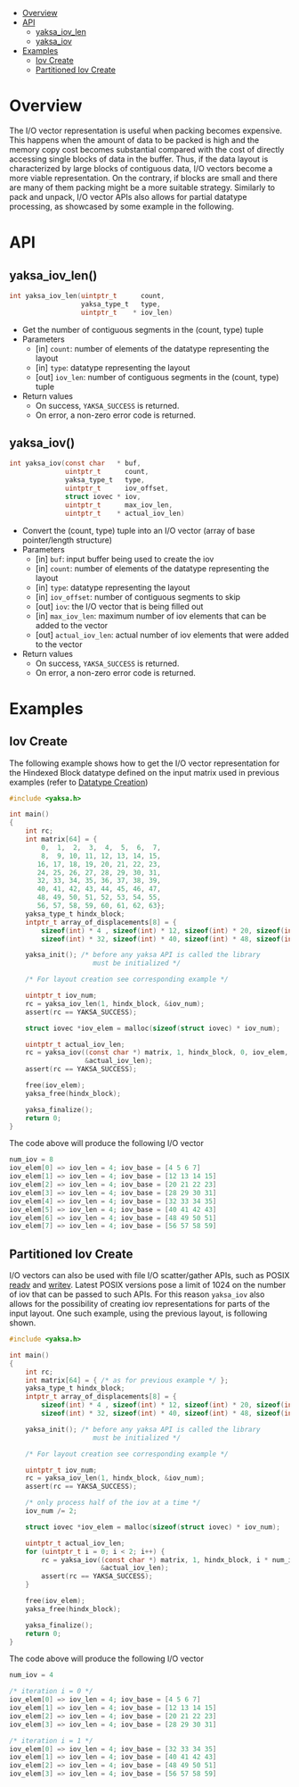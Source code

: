 * [Overview](#overview)
* [API](#api)
  * [yaksa_iov_len](#yaksa_iov_len)
  * [yaksa_iov](#yaksa_iov)
* [Examples](#examples)
  * [Iov Create](#Iov-create)
  * [Partitioned Iov Create](#partitioned-iov-create)

# Overview
The I/O vector representation is useful when packing becomes expensive. This happens when the amount of data to be packed is high and the memory copy cost becomes substantial compared with the cost of directly accessing single blocks of data in the buffer. Thus, if the data layout is characterized by large blocks of contiguous data, I/O vectors become a more viable representation. On the contrary, if blocks are small and there are many of them packing might be a more suitable strategy. Similarly to pack and unpack, I/O vector APIs also allows for partial datatype processing, as showcased by some example in the following. 

# API
## yaksa_iov_len()
```c
int yaksa_iov_len(uintptr_t      count,
                  yaksa_type_t   type,
                  uintptr_t    * iov_len)
```

* Get the number of contiguous segments in the (count, type) tuple
* Parameters
  * [in] `count`: number of elements of the datatype representing the layout
  * [in] `type`: datatype representing the layout
  * [out] `iov_len`: number of contiguous segments in the (count, type) tuple
* Return values
  * On success, `YAKSA_SUCCESS` is returned.
  * On error, a non-zero error code is returned.

## yaksa_iov()
```c
int yaksa_iov(const char   * buf,
              uintptr_t      count,
              yaksa_type_t   type,
              uintptr_t      iov_offset,
              struct iovec * iov,
              uintptr_t      max_iov_len,
              uintptr_t    * actual_iov_len)
```

* Convert the (count, type) tuple into an I/O vector (array of base pointer/length structure)
* Parameters
  * [in] `buf`: input buffer being used to create the iov
  * [in] `count`: number of elements of the datatype representing the layout
  * [in] `type`: datatype representing the layout
  * [in] `iov_offset`: number of contiguous segments to skip
  * [out] `iov`: the I/O vector that is being filled out
  * [in] `max_iov_len`: maximum number of iov elements that can be added to the vector
  * [out] `actual_iov_len`: actual number of iov elements that were added to the vector
* Return values
  * On success, `YAKSA_SUCCESS` is returned.
  * On error, a non-zero error code is returned.

# Examples
## Iov Create
The following example shows how to get the I/O vector representation for the Hindexed Block datatype defined on the input matrix used in previous examples (refer to [Datatype Creation](https://github.com/pmodels/yaksa/wiki/Datatype-Creation))

```c
#include <yaksa.h>

int main()
{
    int rc;
    int matrix[64] = {
        0,  1,  2,  3,  4,  5,  6,  7,
        8,  9, 10, 11, 12, 13, 14, 15,
       16, 17, 18, 19, 20, 21, 22, 23,
       24, 25, 26, 27, 28, 29, 30, 31,
       32, 33, 34, 35, 36, 37, 38, 39,
       40, 41, 42, 43, 44, 45, 46, 47,
       48, 49, 50, 51, 52, 53, 54, 55,
       56, 57, 58, 59, 60, 61, 62, 63};
    yaksa_type_t hindx_block;
    intptr_t array_of_displacements[8] = {
        sizeof(int) * 4 , sizeof(int) * 12, sizeof(int) * 20, sizeof(int) * 28,
        sizeof(int) * 32, sizeof(int) * 40, sizeof(int) * 48, sizeof(int) * 56};

    yaksa_init(); /* before any yaksa API is called the library
                     must be initialized */

    /* For layout creation see corresponding example */

    uintptr_t iov_num;
    rc = yaksa_iov_len(1, hindx_block, &iov_num);
    assert(rc == YAKSA_SUCCESS);

    struct iovec *iov_elem = malloc(sizeof(struct iovec) * iov_num);

    uintptr_t actual_iov_len;
    rc = yaksa_iov((const char *) matrix, 1, hindx_block, 0, iov_elem, iov_num,
                   &actual_iov_len);
    assert(rc == YAKSA_SUCCESS);

    free(iov_elem);
    yaksa_free(hindx_block);

    yaksa_finalize();
    return 0;
}
```

The code above will produce the following I/O vector

```c
num_iov = 8
iov_elem[0] => iov_len = 4; iov_base = [4 5 6 7]
iov_elem[1] => iov_len = 4; iov_base = [12 13 14 15]
iov_elem[2] => iov_len = 4; iov_base = [20 21 22 23]
iov_elem[3] => iov_len = 4; iov_base = [28 29 30 31]
iov_elem[4] => iov_len = 4; iov_base = [32 33 34 35]
iov_elem[5] => iov_len = 4; iov_base = [40 41 42 43]
iov_elem[6] => iov_len = 4; iov_base = [48 49 50 51]
iov_elem[7] => iov_len = 4; iov_base = [56 57 58 59]
```

## Partitioned Iov Create
I/O vectors can also be used with file I/O scatter/gather APIs, such as POSIX [readv](http://man7.org/linux/man-pages/man2/readv.2.html "POSIX readv API") and [writev](http://man7.org/linux/man-pages/man2/writev.2.html "POSIX writev API"). Latest POSIX versions pose a limit of 1024 on the number of iov that can be passed to such APIs. For this reason `yaksa_iov` also allows for the possibility of creating iov representations for parts of the input layout. One such example, using the previous layout, is following shown.

```c
#include <yaksa.h>

int main()
{
    int rc;
    int matrix[64] = { /* as for previous example */ };
    yaksa_type_t hindx_block;
    intptr_t array_of_displacements[8] = {
        sizeof(int) * 4 , sizeof(int) * 12, sizeof(int) * 20, sizeof(int) * 28,
        sizeof(int) * 32, sizeof(int) * 40, sizeof(int) * 48, sizeof(int) * 56};

    yaksa_init(); /* before any yaksa API is called the library
                     must be initialized */

    /* For layout creation see corresponding example */

    uintptr_t iov_num;
    rc = yaksa_iov_len(1, hindx_block, &iov_num);
    assert(rc == YAKSA_SUCCESS);

    /* only process half of the iov at a time */
    iov_num /= 2;

    struct iovec *iov_elem = malloc(sizeof(struct iovec) * iov_num);

    uintptr_t actual_iov_len;
    for (uintptr_t i = 0; i < 2; i++) {
        rc = yaksa_iov((const char *) matrix, 1, hindx_block, i * num_iov, iov_elem, iov_num,
                       &actual_iov_len);
        assert(rc == YAKSA_SUCCESS);
    }

    free(iov_elem);
    yaksa_free(hindx_block);

    yaksa_finalize();
    return 0;
}
```

The code above will produce the following I/O vector

```c
num_iov = 4

/* iteration i = 0 */
iov_elem[0] => iov_len = 4; iov_base = [4 5 6 7]
iov_elem[1] => iov_len = 4; iov_base = [12 13 14 15]
iov_elem[2] => iov_len = 4; iov_base = [20 21 22 23]
iov_elem[3] => iov_len = 4; iov_base = [28 29 30 31]

/* iteration i = 1 */
iov_elem[0] => iov_len = 4; iov_base = [32 33 34 35]
iov_elem[1] => iov_len = 4; iov_base = [40 41 42 43]
iov_elem[2] => iov_len = 4; iov_base = [48 49 50 51]
iov_elem[3] => iov_len = 4; iov_base = [56 57 58 59]
```